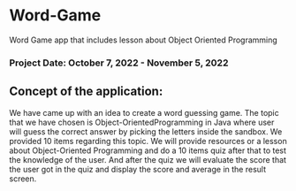 # Word-Game
Word Game app that includes lesson about Object Oriented Programming
### Project Date: October 7, 2022 - November 5, 2022
## Concept of the application:
We have came up with an idea to create a word guessing game. The topic that we have chosen is Object-OrientedProgramming in Java where user will guess the correct answer by picking the letters inside the sandbox. We provided 10 items regarding this topic. We will provide resources or a lesson about Object-Oriented Programming and do a 10 items quiz after that to test the knowledge of the user. And after the quiz we will evaluate the score that the user got in the quiz and display the score and average in the result screen.
